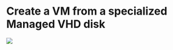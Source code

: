 # Create a VM from a specialized Managed VHD disk

<a href="https://portal.azure.cn/#create/Microsoft.Template/uri/https%3A%2F%2Fraw.githubusercontent.com%2Fdafoyiming%2Fazure-quick-start-china%2Fmeat%2F201-vm-from-specialized-managed-vhd%2Fazuredeploy.json" target="_blank">
    <img src="http://azuredeploy.net/deploybutton.png"/>
</a>

